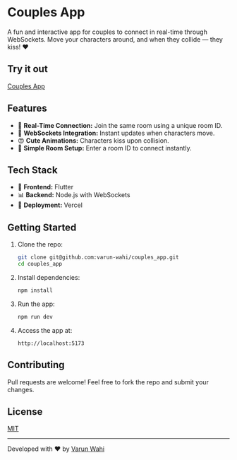 # Couples App

A fun and interactive app for couples to connect in real-time through WebSockets. Move your characters around, and when they collide — they kiss! ❤️

## Try it out
[Couples App](https://couplesapp.vercel.app)

## Features
- 🔗 **Real-Time Connection:** Join the same room using a unique room ID.
- 🔄 **WebSockets Integration:** Instant updates when characters move.
- 😍 **Cute Animations:** Characters kiss upon collision.
- 👥 **Simple Room Setup:** Enter a room ID to connect instantly.

## Tech Stack
- 🔢 **Frontend:** Flutter
- 📊 **Backend:** Node.js with WebSockets
- 🏰 **Deployment:** Vercel

## Getting Started
1. Clone the repo:
   ```bash
   git clone git@github.com:varun-wahi/couples_app.git
   cd couples_app
   ```
2. Install dependencies:
   ```bash
   npm install
   ```
3. Run the app:
   ```bash
   npm run dev
   ```
4. Access the app at:
   ```
   http://localhost:5173
   ```

## Contributing
Pull requests are welcome! Feel free to fork the repo and submit your changes.

## License
[MIT](LICENSE)

---
Developed with ❤️ by [Varun Wahi](https://github.com/varun-wahi)

